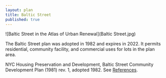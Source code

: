```yaml
---
layout: plan
title: Baltic Street
published: true
---
```


![Baltic Street in the Atlas of Urban Renewal](Baltic Street.jpg)

The Baltic Street plan was adopted in 1982 and expires in 2022. It permits residential, community facility, and commercial uses for lots in the plan area.

NYC Housing Preservation and Development, Baltic Street Community Development Plan (1981) rev. 1, adopted 1982. See [References](http://www.urbanreviewer.org/#page=references.html).
